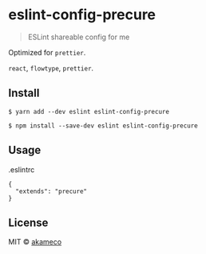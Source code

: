 # eslint-config-precure

> ESLint shareable config for me


Optimized for `prettier`.

`react`, `flowtype`, `prettier`.

## Install

```
$ yarn add --dev eslint eslint-config-precure
```

```
$ npm install --save-dev eslint eslint-config-precure
```


## Usage

.eslintrc
```
{
  "extends": "precure"
}
```

## License

MIT © [akameco](http://akameco.github.io)
